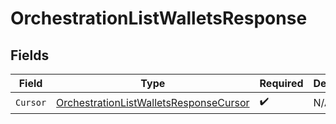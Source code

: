 # OrchestrationListWalletsResponse


## Fields

| Field                                                                                                       | Type                                                                                                        | Required                                                                                                    | Description                                                                                                 |
| ----------------------------------------------------------------------------------------------------------- | ----------------------------------------------------------------------------------------------------------- | ----------------------------------------------------------------------------------------------------------- | ----------------------------------------------------------------------------------------------------------- |
| `Cursor`                                                                                                    | [OrchestrationListWalletsResponseCursor](../../Models/Components/OrchestrationListWalletsResponseCursor.md) | :heavy_check_mark:                                                                                          | N/A                                                                                                         |